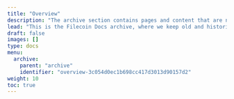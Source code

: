 ```yaml
---
title: "Overview"
description: "The archive section contains pages and content that are no longer releant to Filecoin, but may be useful for historical reasons."
lead: "This is the Filecoin Docs archive, where we keep old and historical materials that we've accumulated over the years. While these materials may not be used often, we've chosen to keep them around just in case someone wants to read them one day."
draft: false
images: []
type: docs
menu:
  archive:
    parent: "archive"
    identifier: "overview-3c054d0ec1b698cc417d3013d90157d2"
weight: 10
toc: true
---
```


